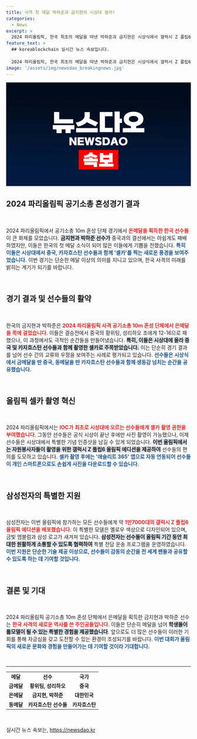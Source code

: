 ```yaml
---
title: 사격 첫 메달 박하준과 금지현의 시상대 셀카!
categories:
  - News
excerpt: >
  2024 파리올림픽, 한국 최초의 메달을 따낸 박하준과 금지현은 시상식에서 갤럭시 Z 플립6로 셀카를 찍으며 새로운 역사를 썼다. 이들은 은메달 수상 순간을 특별하게 기록할 수 있는 기회를 가졌다!
feature_text: >
  ## koreablockchain 실시간 뉴스 속보입니다.

  2024 파리올림픽, 한국 최초의 메달을 따낸 박하준과 금지현은 시상식에서 갤럭시 Z 플립6로 셀카를 찍으며 새로운 역사를 썼다. 이들은 은메달 수상 순간을 특별하게 기록할 수 있는 기회를 가졌다!
image: '/assets/img/newsdao_breakingnews.jpg'
---
```


<p><img src="/assets/img/newsdao_breakingnews.jpg" alt="koreablockchain 속보" /></p>

<h2 data-ke-size="size26">2024 파리올림픽 공기소총 혼성경기 결과</h2>

<p data-ke-size="size16">&nbsp;</p>

<p>2024 파리올림픽에서 공기소총 10m 혼성 단체 경기에서 <b><span style="color: #ee2323;">은메달을 획득한 한국 선수들</span></b>이 큰 화제를 모았습니다. <b><span style="background-color: #21538527;">금지현과 박하준 선수가</span></b> 중국과의 결선에서는 아쉽게도 패배하였지만, 이들은 한국의 첫 메달 소식이 되어 많은 이들에게 기쁨을 전했습니다. <b><span style="color: #1a5490;"> 특히 이들은 시상대에서 중국, 카자흐스탄 선수들과 함께 '셀카'를 찍는 새로운 풍경을 보여주었습니다.</span></b> 이번 경기는 단순한 메달 이상의 의미를 지니고 있으며, 한국 사격의 미래를 밝히는 계기가 되기를 바랍니다.</p>

<p data-ke-size="size16">&nbsp;</p>

<h2 data-ke-size="size26">경기 결과 및 선수들의 활약</h2>

<p data-ke-size="size16">&nbsp;</p>

<p>한국의 금지현과 박하준은 <b><span style="color: #ee2323;">2024 파리올림픽 사격 공기소총 10m 혼성 단체에서 은메달을 목에 걸었습니다</span></b>. 이들은 결승전에서 중국의 황위팅, 성리하오 조에게 12-16으로 패했으나, 이 과정에서도 극적인 순간들을 만들어냈습니다. <b><span style="background-color: #21538527;">특히, 이들은 시상대에 올라 중국 및 카자흐스탄 선수들과 함께 촬영한 셀카로 주목받았습니다.</span></b> 이는 단순히 경기 결과를 넘어 선수 간의 교류와 우정을 보여주는 사례로 평가되고 있습니다. <b><span style="color: #1a5490;">선수들은 시상식에서 금메달을 딴 중국, 동메달을 딴 카자흐스탄 선수들과 함께 생동감 넘치는 순간을 공유했습니다.</span></b></p>

<p data-ke-size="size16">&nbsp;</p>

<h2 data-ke-size="size26">올림픽 셀카 촬영 혁신</h2>

<p data-ke-size="size16">&nbsp;</p>

<p>2024 파리올림픽에서는 <b><span style="color: #ee2323;">IOC가 최초로 시상대에 오르는 선수들에게 셀카 촬영 권한을 부여했습니다</span></b>. 그동안 선수들은 공식 시상이 끝난 후에만 사진 촬영이 가능했으나, 이제 선수들은 시상대에서 특별한 기념 인증샷을 남길 수 있게 되었습니다. <b><span style="background-color: #21538527;">이번 올림픽에서는 자원봉사자들이 촬영을 위한 갤럭시 Z 플립6 올림픽 에디션을 제공하여</span></b> 선수들의 편의를 도모하고 있습니다. <b><span style="color: #1a5490;">셀카 촬영 후에는 '애슬리트 365' 앱으로 자동 연동되어 선수들이 개인 스마트폰으로도 손쉽게 사진을 다운로드할 수 있습니다.</span></b></p>

<p data-ke-size="size16">&nbsp;</p>

<h2 data-ke-size="size26">삼성전자의 특별한 지원</h2>

<p data-ke-size="size16">&nbsp;</p>

<p>삼성전자는 이번 올림픽에 참가하는 모든 선수들에게 약 <b><span style="color: #ee2323;">1만7000대의 갤럭시 Z 플립6 올림픽 에디션을 배포했습니다</span></b>. 이 특별한 모델은 옐로우 색상으로 디자인되어 있으며, 금빛 엠블럼과 삼성 로고가 새겨져 있습니다. <b><span style="background-color: #21538527;">삼성전자는 선수들이 올림픽 기간 동안 최대한 원활하게 소통할 수 있도록 협력하여</span></b> 특별 전담 운송 프로그램을 운영하였습니다. <b><span style="color: #1a5490;">이번 지원은 단순한 기술 제공 이상으로, 선수들이 감동의 순간을 전 세계 팬들과 공유할 수 있도록 하는 데 기여할 것입니다.</span></b></p>

<p data-ke-size="size16">&nbsp;</p>

<h2 data-ke-size="size26">결론 및 기대</h2>

<p data-ke-size="size16">&nbsp;</p>

<p>2024 파리올림픽 공기소총 10m 혼성 단체에서 은메달을 획득한 금지현과 박하준 선수는 <b><span style="color: #ee2323;">한국 사격의 새로운 역사를 쓴 주인공들입니다</span></b>. 이들은 단순히 메달을 넘어 <b><span style="background-color: #21538527;">학생들이 롤모델이 될 수 있는 특별한 경험을 제공했습니다</span></b>. 앞으로도 더 많은 선수들이 이러한 기회를 통해 자긍심을 갖고 도전할 수 있는 환경이 조성되기를 바랍니다. <b><span style="color: #1a5490;">이번 대회가 올림픽의 새로운 문화와 경험을 만들어가는 데 기여할 것이라 기대합니다.</span></b> </p>

<p data-ke-size="size16">&nbsp;</p>

<hr />

<table>
    <tbody>
        <tr>
            <td style="text-align: center; height: 17px;"><b>메달</b></td>
            <td style="text-align: center; height: 17px;"><b>선수</b></td>
            <td style="text-align: center; height: 17px;"><b>국가</b></td>
        </tr>
        <tr>
            <td style="text-align: center; height: 17px;"><b>금메달</b></td>
            <td style="text-align: center; height: 17px;"><b>황위팅, 성리하오</b></td>
            <td style="text-align: center; height: 17px;"><b>중국</b></td>
        </tr>
        <tr>
            <td style="text-align: center; height: 17px;"><b>은메달</b></td>
            <td style="text-align: center; height: 17px;"><b>금지현, 박하준</b></td>
            <td style="text-align: center; height: 17px;"><b>대한민국</b></td>
        </tr>
        <tr>
            <td style="text-align: center; height: 17px;"><b>동메달</b></td>
            <td style="text-align: center; height: 17px;"><b>카자흐스탄 선수들</b></td>
            <td style="text-align: center; height: 17px;"><b>카자흐스탄</b></td>
        </tr>
    </tbody>
</table>

<p data-ke-size="size16">&nbsp;</p>
실시간 뉴스 속보는, <a href="https://newsdao.kr" rel="dofollow">https://newsdao.kr</a>


